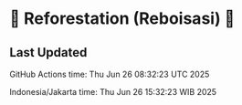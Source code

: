 
# 🌳 Reforestation (Reboisasi) 🌲

## Last Updated

GitHub Actions time: Thu Jun 26 08:32:23 UTC 2025

Indonesia/Jakarta time: Thu Jun 26 15:32:23 WIB 2025
